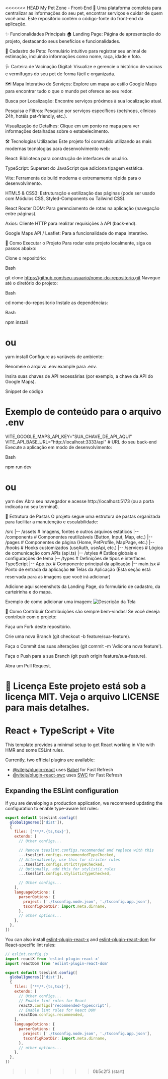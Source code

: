 <<<<<<< HEAD
My Pet Zone - Front-End 🐾
Uma plataforma completa para centralizar as informações do seu pet, encontrar serviços e cuidar de quem você ama. Este repositório contém o código-fonte do front-end da aplicação.

✨ Funcionalidades Principais
🏠 Landing Page: Página de apresentação do projeto, destacando seus benefícios e funcionalidades.

🐶 Cadastro de Pets: Formulário intuitivo para registrar seu animal de estimação, incluindo informações como nome, raça, idade e foto.

🩺 Carteira de Vacinação Digital: Visualize e gerencie o histórico de vacinas e vermífugos do seu pet de forma fácil e organizada.

🗺️ Mapa Interativo de Serviços: Explore um mapa ao estilo Google Maps para encontrar tudo o que o mundo pet oferece ao seu redor.

Busca por Localização: Encontre serviços próximos à sua localização atual.

Pesquisa e Filtros: Pesquise por serviços específicos (petshops, clínicas 24h, hotéis pet-friendly, etc.).

Visualização de Detalhes: Clique em um ponto no mapa para ver informações detalhadas sobre o estabelecimento.

🛠️ Tecnologias Utilizadas
Este projeto foi construído utilizando as mais modernas tecnologias para desenvolvimento web:

React: Biblioteca para construção de interfaces de usuário.

TypeScript: Superset do JavaScript que adiciona tipagem estática.

Vite: Ferramenta de build moderna e extremamente rápida para o desenvolvimento.

HTML5 & CSS3: Estruturação e estilização das páginas (pode ser usado com Módulos CSS, Styled-Components ou Tailwind CSS).

React Router DOM: Para gerenciamento de rotas na aplicação (navegação entre páginas).

Axios: Cliente HTTP para realizar requisições à API (back-end).

Google Maps API / Leaflet: Para a funcionalidade do mapa interativo.

🚀 Como Executar o Projeto
Para rodar este projeto localmente, siga os passos abaixo:

Clone o repositório:

Bash

git clone https://github.com/seu-usuario/nome-do-repositorio.git
Navegue até o diretório do projeto:

Bash

cd nome-do-repositorio
Instale as dependências:

Bash

npm install
# ou
yarn install
Configure as variáveis de ambiente:

Renomeie o arquivo .env.example para .env.

Insira suas chaves de API necessárias (por exemplo, a chave da API do Google Maps).

Snippet de código

# Exemplo de conteúdo para o arquivo .env
VITE_GOOGLE_MAPS_API_KEY="SUA_CHAVE_DE_API_AQUI"
VITE_API_BASE_URL="http://localhost:3333/api" # URL do seu back-end
Execute a aplicação em modo de desenvolvimento:

Bash

npm run dev
# ou
yarn dev
Abra seu navegador e acesse http://localhost:5173 (ou a porta indicada no seu terminal).

📂 Estrutura de Pastas
O projeto segue uma estrutura de pastas organizada para facilitar a manutenção e escalabilidade:

/src
|-- /assets           # Imagens, fontes e outros arquivos estáticos
|-- /components       # Componentes reutilizáveis (Button, Input, Map, etc.)
|-- /pages            # Componentes de página (Home, PetProfile, MapPage, etc.)
|-- /hooks            # Hooks customizados (useAuth, useApi, etc.)
|-- /services         # Lógica de comunicação com APIs (api.ts)
|-- /styles           # Estilos globais e configurações de tema
|-- /types            # Definições de tipos e interfaces TypeScript
|-- App.tsx           # Componente principal da aplicação
|-- main.tsx          # Ponto de entrada da aplicação
🖼️ Telas da Aplicação
(Esta seção está reservada para as imagens que você irá adicionar)

Adicione aqui screenshots da Landing Page, do formulário de cadastro, da carteirinha e do mapa.

Exemplo de como adicionar uma imagem:
![Descrição da Tela](caminho/para/sua/imagem.png)

🤝 Como Contribuir
Contribuições são sempre bem-vindas! Se você deseja contribuir com o projeto:

Faça um Fork deste repositório.

Crie uma nova Branch (git checkout -b feature/sua-feature).

Faça o Commit das suas alterações (git commit -m 'Adiciona nova feature').

Faça o Push para a sua Branch (git push origin feature/sua-feature).

Abra um Pull Request.

📄 Licença
Este projeto está sob a licença MIT. Veja o arquivo LICENSE para mais detalhes.
=======
# React + TypeScript + Vite

This template provides a minimal setup to get React working in Vite with HMR and some ESLint rules.

Currently, two official plugins are available:

- [@vitejs/plugin-react](https://github.com/vitejs/vite-plugin-react/blob/main/packages/plugin-react) uses [Babel](https://babeljs.io/) for Fast Refresh
- [@vitejs/plugin-react-swc](https://github.com/vitejs/vite-plugin-react/blob/main/packages/plugin-react-swc) uses [SWC](https://swc.rs/) for Fast Refresh

## Expanding the ESLint configuration

If you are developing a production application, we recommend updating the configuration to enable type-aware lint rules:

```js
export default tseslint.config([
  globalIgnores(['dist']),
  {
    files: ['**/*.{ts,tsx}'],
    extends: [
      // Other configs...

      // Remove tseslint.configs.recommended and replace with this
      ...tseslint.configs.recommendedTypeChecked,
      // Alternatively, use this for stricter rules
      ...tseslint.configs.strictTypeChecked,
      // Optionally, add this for stylistic rules
      ...tseslint.configs.stylisticTypeChecked,

      // Other configs...
    ],
    languageOptions: {
      parserOptions: {
        project: ['./tsconfig.node.json', './tsconfig.app.json'],
        tsconfigRootDir: import.meta.dirname,
      },
      // other options...
    },
  },
])
```

You can also install [eslint-plugin-react-x](https://github.com/Rel1cx/eslint-react/tree/main/packages/plugins/eslint-plugin-react-x) and [eslint-plugin-react-dom](https://github.com/Rel1cx/eslint-react/tree/main/packages/plugins/eslint-plugin-react-dom) for React-specific lint rules:

```js
// eslint.config.js
import reactX from 'eslint-plugin-react-x'
import reactDom from 'eslint-plugin-react-dom'

export default tseslint.config([
  globalIgnores(['dist']),
  {
    files: ['**/*.{ts,tsx}'],
    extends: [
      // Other configs...
      // Enable lint rules for React
      reactX.configs['recommended-typescript'],
      // Enable lint rules for React DOM
      reactDom.configs.recommended,
    ],
    languageOptions: {
      parserOptions: {
        project: ['./tsconfig.node.json', './tsconfig.app.json'],
        tsconfigRootDir: import.meta.dirname,
      },
      // other options...
    },
  },
])
```
>>>>>>> 0b5c2f3 (start)
